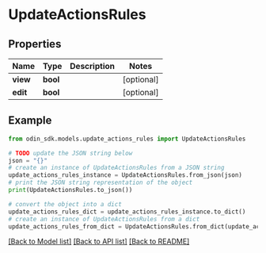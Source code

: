 # UpdateActionsRules


## Properties

Name | Type | Description | Notes
------------ | ------------- | ------------- | -------------
**view** | **bool** |  | [optional] 
**edit** | **bool** |  | [optional] 

## Example

```python
from odin_sdk.models.update_actions_rules import UpdateActionsRules

# TODO update the JSON string below
json = "{}"
# create an instance of UpdateActionsRules from a JSON string
update_actions_rules_instance = UpdateActionsRules.from_json(json)
# print the JSON string representation of the object
print(UpdateActionsRules.to_json())

# convert the object into a dict
update_actions_rules_dict = update_actions_rules_instance.to_dict()
# create an instance of UpdateActionsRules from a dict
update_actions_rules_from_dict = UpdateActionsRules.from_dict(update_actions_rules_dict)
```
[[Back to Model list]](../README.md#documentation-for-models) [[Back to API list]](../README.md#documentation-for-api-endpoints) [[Back to README]](../README.md)


